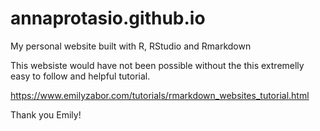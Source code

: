 # annaprotasio.github.io
My personal website built with R, RStudio and Rmarkdown

This websiste would have not been possible without the this extremelly easy to follow and helpful tutorial.

https://www.emilyzabor.com/tutorials/rmarkdown_websites_tutorial.html

Thank you Emily!
